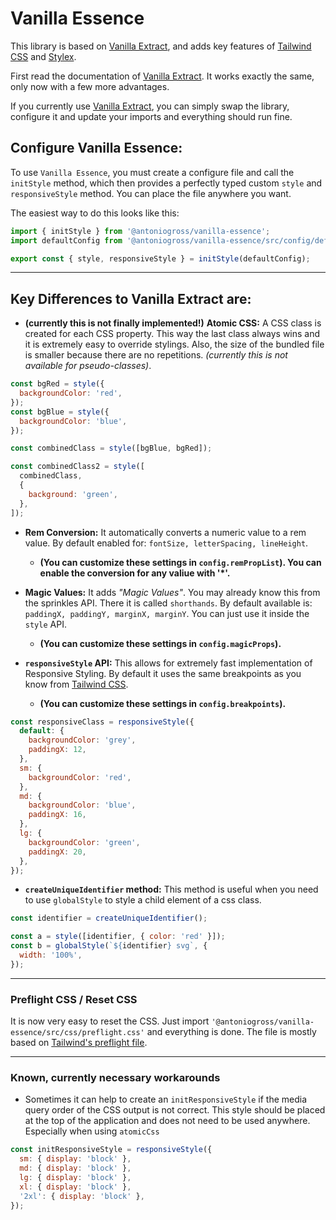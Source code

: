 # Vanilla Essence

This library is based on [Vanilla Extract](https://vanilla-extract.style/), and adds key features of [Tailwind CSS](https://tailwindcss.com/) and [Stylex](https://www.youtube.com/watch?v=ur-sGzUWId4).

First read the documentation of [Vanilla Extract](https://vanilla-extract.style/). It works exactly the same, only now with a few more advantages.

If you currently use [Vanilla Extract](https://vanilla-extract.style/), you can simply swap the library, configure it and update your imports and everything should run fine.

## Configure Vanilla Essence:

To use `Vanilla Essence`, you must create a configure file and call the `initStyle` method, which then provides a perfectly typed custom `style` and `responsiveStyle` method.
You can place the file anywhere you want.

The easiest way to do this looks like this:

```js
import { initStyle } from '@antoniogross/vanilla-essence';
import defaultConfig from '@antoniogross/vanilla-essence/src/config/default';

export const { style, responsiveStyle } = initStyle(defaultConfig);
```

---

## Key Differences to Vanilla Extract are:

- **(currently this is not finally implemented!)** **Atomic CSS:** A CSS class is created for each CSS property. This way the last class always wins and it is extremely easy to override stylings. Also, the size of the bundled file is smaller because there are no repetitions. _(currently this is not available for pseudo-classes)_.

```js
const bgRed = style({
  backgroundColor: 'red',
});
const bgBlue = style({
  backgroundColor: 'blue',
});

const combinedClass = style([bgBlue, bgRed]);

const combinedClass2 = style([
  combinedClass,
  {
    background: 'green',
  },
]);
```

- **Rem Conversion:** It automatically converts a numeric value to a rem value. By default enabled for: `fontSize, letterSpacing, lineHeight`.

  - **(You can customize these settings in `config.remPropList`). You can enable the conversion for any valiue with '\*'.**

- **Magic Values:** It adds _"Magic Values"_. You may already know this from the sprinkles API. There it is called `shorthands`. By default available is: `paddingX, paddingY, marginX, marginY`. You can just use it inside the `style` API.

  - **(You can customize these settings in `config.magicProps`).**

- **`responsiveStyle` API:** This allows for extremely fast implementation of Responsive Styling. By default it uses the same breakpoints as you know from [Tailwind CSS](https://tailwindcss.com/docs/responsive-design).
  - **(You can customize these settings in `config.breakpoints`).**

```js
const responsiveClass = responsiveStyle({
  default: {
    backgroundColor: 'grey',
    paddingX: 12,
  },
  sm: {
    backgroundColor: 'red',
  },
  md: {
    backgroundColor: 'blue',
    paddingX: 16,
  },
  lg: {
    backgroundColor: 'green',
    paddingX: 20,
  },
});
```

- **`createUniqueIdentifier` method:** This method is useful when you need to use `globalStyle` to style a child element of a css class.

```js
const identifier = createUniqueIdentifier();

const a = style([identifier, { color: 'red' }]);
const b = globalStyle(`${identifier} svg`, {
  width: '100%',
});
```

---

### Preflight CSS / Reset CSS

It is now very easy to reset the CSS. Just import `'@antoniogross/vanilla-essence/src/css/preflight.css'` and everything is done. The file is mostly based on [Tailwind's preflight file](https://unpkg.com/tailwindcss@3.2.4/src/css/preflight.css).

---

### Known, currently necessary workarounds

- Sometimes it can help to create an `initResponsiveStyle` if the media query order of the CSS output is not correct. This style should be placed at the top of the application and does not need to be used anywhere. Especially when using `atomicCss`

```js
const initResponsiveStyle = responsiveStyle({
  sm: { display: 'block' },
  md: { display: 'block' },
  lg: { display: 'block' },
  xl: { display: 'block' },
  '2xl': { display: 'block' },
});
```
